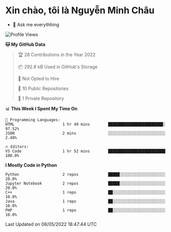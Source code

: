 ﻿# Xin chào, tôi là Nguyễn Minh Châu
- 💬 Ask me everythhing

<!--START_SECTION:waka-->
![Profile Views](http://img.shields.io/badge/Profile%20Views-0-blue)

**🐱 My GitHub Data** 

> 🏆 28 Contributions in the Year 2022
 > 
> 📦 292.8 kB Used in GitHub's Storage 
 > 
> 🚫 Not Opted to Hire
 > 
> 📜 10 Public Repositories 
 > 
> 🔑 1 Private Repository 
 > 
📊 **This Week I Spent My Time On** 

```text
💬 Programming Languages: 
HTML                     1 hr 49 mins        ████████████████████████░   97.52% 
JSON                     2 mins              ░░░░░░░░░░░░░░░░░░░░░░░░░   2.48%

🔥 Editors: 
VS Code                  1 hr 52 mins        █████████████████████████   100.0%

```

**I Mostly Code in Python** 

```text
Python                   2 repos             █████░░░░░░░░░░░░░░░░░░░░   20.0% 
Jupyter Notebook         2 repos             █████░░░░░░░░░░░░░░░░░░░░   20.0% 
C++                      1 repo              ██░░░░░░░░░░░░░░░░░░░░░░░   10.0% 
Java                     1 repo              ██░░░░░░░░░░░░░░░░░░░░░░░   10.0% 
PHP                      1 repo              ██░░░░░░░░░░░░░░░░░░░░░░░   10.0%

```



 Last Updated on 06/05/2022 18:47:44 UTC
<!--END_SECTION:waka-->
